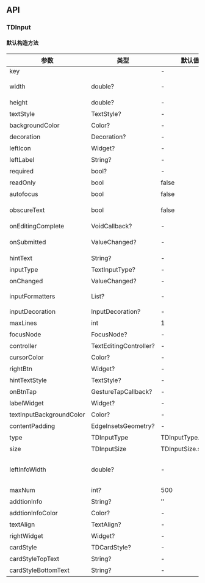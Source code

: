 ## API
### TDInput
#### 默认构造方法

| 参数 | 类型 | 默认值 | 说明 |
| --- | --- | --- | --- |
| key |  | - |  |
| width | double? | - | 输入框宽度(TDCardStyle时必须设置该参数) |
| height | double? | - | 输入框宽度 |
| textStyle | TextStyle? | - | 文本颜色 |
| backgroundColor | Color? | - | 输入框背景色 |
| decoration | Decoration? | - | 输入框样式 |
| leftIcon | Widget? | - | 带图标的输入框 |
| leftLabel | String? | - | 输入框左侧文案 |
| required | bool? | - | 是否必填标志（红色*） |
| readOnly | bool | false | 是否只读 |
| autofocus | bool | false | 是否自动获取焦点 |
| obscureText | bool | false | 是否隐藏输入的文字，一般用在密码输入框中 |
| onEditingComplete | VoidCallback? | - | 点击键盘完成按钮时触发的回调 |
| onSubmitted | ValueChanged<String>? | - | 点击键盘完成按钮时触发的回调, 参数值为输入的内容 |
| hintText | String? | - | 提示文案 |
| inputType | TextInputType? | - | 键盘类型，数字、字母 |
| onChanged | ValueChanged<String>? | - | 输入文本变化时回调 |
| inputFormatters | List<TextInputFormatter>? | - | 显示输入内容，如限制长度(LengthLimitingTextInputFormatter(6)) |
| inputDecoration | InputDecoration? | - | 自定义输入框样式，默认圆角 |
| maxLines | int | 1 | 最大输入行数 |
| focusNode | FocusNode? | - | 获取或者取消焦点使用 |
| controller | TextEditingController? | - | controller 用户获取或者赋值输入内容 |
| cursorColor | Color? | - | 游标颜色 |
| rightBtn | Widget? | - | 右侧按钮 |
| hintTextStyle | TextStyle? | - | 提示文本颜色，默认为文本颜色 |
| onBtnTap | GestureTapCallback? | - | 右侧按钮点击 |
| labelWidget | Widget? | - | leftLabel右侧组件，支持自定义 |
| textInputBackgroundColor | Color? | - | 文本框背景色 |
| contentPadding | EdgeInsetsGeometry? | - | textInput内边距 |
| type | TDInputType | TDInputType.normal | 输入框类型 |
| size | TDInputSize | TDInputSize.small | 输入框规格 |
| leftInfoWidth | double? | - | 输入框左侧的宽度（输入框有16dp的左侧padding，因而左侧部分不用考虑这16dp） |
| maxNum | int? | 500 | 最大字数限制 |
| addtionInfo | String? | '' | 错误提示信息 |
| addtionInfoColor | Color? | - | 错误提示颜色 |
| textAlign | TextAlign? | - | 文字对齐方向 |
| rightWidget | Widget? | - | 右侧自定义组件 特殊类型时生效 |
| cardStyle | TDCardStyle? | - | 卡片默认样式 |
| cardStyleTopText | String? | - | 卡片模式上方文字 |
| cardStyleBottomText | String? | - | 卡片模式下方文字 |
